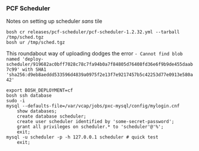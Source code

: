 ### PCF Scheduler

Notes on setting up scheduler _sans_ tile

```
bosh cr releases/pcf-scheduler/pcf-scheduler-1.2.32.yml --tarball /tmp/sched.tgz
bosh ur /tmp/sched.tgz
```
This roundabout way of uploading dodges the error `- Cannot find blob named 'deploy-scheduler/919682ac0bff7028c78c7fa94b0a7f84805d76408fd36e6f9b9de455daab7c99' with SHA1 'sha256:d9eb8aeddd533596d4839a0975f2e13f7e9217457b5c42253d77e0913e580a42'`
```
export BOSH_DEPLOYMENT=cf
bosh ssh database
sudo -i
mysql --defaults-file=/var/vcap/jobs/pxc-mysql/config/mylogin.cnf
	show databases;
	create database scheduler;
	create user scheduler identified by 'some-secret-password';
	grant all privileges on scheduler.* to 'scheduler'@'%';
	exit;
mysql -u scheduler -p -h 127.0.0.1 scheduler # quick test
	exit;
```
